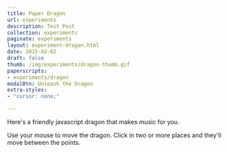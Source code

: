 ```yaml
---
title: Paper Dragon
url: experiments
description: Test Post
collection: experiments
paginate: experiments
layout: experiment-dragon.html
date: 2015-02-02
draft: false
thumb: /img/experiments/dragon-thumb.gif
paperscripts:
- experiments/dragon
modalBtn: Unleash the Dragon
extra-styles:
- "cursor: none;"

---
```

Here's a friendly javascript dragon that makes music for you.

Use your mouse to move the dragon. Click in two or more places and they'll move between the points.

<!-- Code is on [GitHub](https://github.com/NiallNiall/dragon-browser) -->